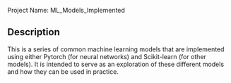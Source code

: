 Project Name: ML_Models_Implemented


## Description
This is a series of common machine learning models that are implemented using either Pytorch (for neural networks) and Scikit-learn (for other models). It is intended to serve as an exploration of these different models and how they can be used in practice. 